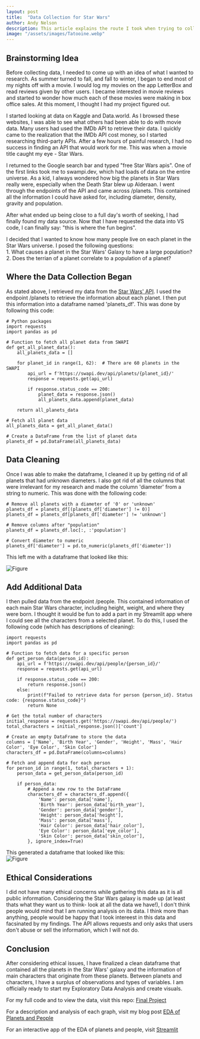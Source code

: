 ```yaml
---
layout: post
title:  "Data Collection for Star Wars"
author: Andy Nelson
description: This article explains the route I took when trying to collect useful data for my final project in STAT 386.
image: "/assets/images/Tatooine.webp"
---
```



## Brainstorming Idea 

Before collecting data, I needed to come up with an idea of what I wanted to research. As summer turned to fall, and fall to winter, I began to end most of my nights off with a movie. I would log my movies on the app LetterBox and read reviews given by other users. I became interested in movie reviews and started to wonder how much each of these movies were making in box office sales. At this moment, I thought I had my project figured out.

I started looking at data on Kaggle and Data.world. As I browsed these websites, I was able to see what others had been able to do with movie data. Many users had used the IMDb API to retrieve their data. I quickly came to the realization that the IMDb API cost money, so I started researching third-party APIs. After a few hours of painful research, I had no success in finding an API that would work for me. This was when a movie title caught my eye - Star Wars.

I returned to the Google search bar and typed "free Star Wars apis". One of the first links took me to swampi.dev, which had loads of data on the entire universe. As a kid, I always wondered how big the planets in Star Wars really were, especially when the Death Star blew up Alderaan. I went through the endpoints of the API and came across /planets. This contained all the information I could have asked for, including diameter, density, gravity and population.

After what ended up being close to a full day's worth of seeking, I had finally found my data source. Now that I have requested the data into VS code, I can finally say: "this is where the fun begins".

I decided that I wanted to know how many people live on each planet in the Star Wars universe. I posed the following questions: <br>
    1. What causes a planet in the Star Wars' Galaxy to have a large population? <br>
    2. Does the terrian of a planet correlate to a population of a planet?


## Where the Data Collection Began

As stated above, I retrieved my data from the [Star Wars' API](https://swapi.dev/). I used the endpoint /planets to retrieve the information about each planet. I then put this information into a dataframe named 'planets_df'. This was done by following this code:

```
# Python packages
import requests
import pandas as pd

# Function to fetch all planet data from SWAPI
def get_all_planet_data():
    all_planets_data = []

    for planet_id in range(1, 62):  # There are 60 planets in the SWAPI
        api_url = f'https://swapi.dev/api/planets/{planet_id}/'
        response = requests.get(api_url)

        if response.status_code == 200:
            planet_data = response.json()
            all_planets_data.append(planet_data)

    return all_planets_data

# Fetch all planet data
all_planets_data = get_all_planet_data()

# Create a DataFrame from the list of planet data
planets_df = pd.DataFrame(all_planets_data)
```

## Data Cleaning
Once I was able to make the dataframe, I cleaned it up by getting rid of all planets that had unknown diameters. I also got rid of all the columns that were irrelevant for my research and made the column 'diameter' from a string to numeric. This was done with the following code:

```
# Remove all planets with a diameter of '0' or 'unknown'
planets_df = planets_df[(planets_df['diameter'] != 0)]
planets_df = planets_df[planets_df['diameter'] != 'unknown']

# Remove columns after "population"
planets_df = planets_df.loc[:, :'population']

# Convert diameter to numeric
planets_df['diameter'] = pd.to_numeric(planets_df['diameter'])
```
This left me with a dataframe that looked like this:

![Figure](https://boi-andy.github.io/my-blog/assets/images/planet_df.png)


## Add Additional Data
I then pulled data from the endpoint /people. This contained information of each main Star Wars character, including height, weight, and where they were born. I thought it would be fun to add a part in my Streamlit app where I could see all the characters from a selected planet. To do this, I used the following code (which has descriptions of cleaning):

```
import requests
import pandas as pd

# Function to fetch data for a specific person
def get_person_data(person_id):
    api_url = f'https://swapi.dev/api/people/{person_id}/'
    response = requests.get(api_url)
    
    if response.status_code == 200:
        return response.json()
    else:
        print(f"Failed to retrieve data for person {person_id}. Status code: {response.status_code}")
        return None

# Get the total number of characters
initial_response = requests.get('https://swapi.dev/api/people/')
total_characters = initial_response.json()['count']

# Create an empty DataFrame to store the data
columns = ['Name', 'Birth Year', 'Gender', 'Height', 'Mass', 'Hair Color', 'Eye Color', 'Skin Color']
characters_df = pd.DataFrame(columns=columns)

# Fetch and append data for each person
for person_id in range(1, total_characters + 1):
    person_data = get_person_data(person_id)
    
    if person_data:
        # Append a new row to the DataFrame
        characters_df = characters_df.append({
            'Name': person_data['name'],
            'Birth Year': person_data['birth_year'],
            'Gender': person_data['gender'],
            'Height': person_data['height'],
            'Mass': person_data['mass'],
            'Hair Color': person_data['hair_color'],
            'Eye Color': person_data['eye_color'],
            'Skin Color': person_data['skin_color'],
        }, ignore_index=True)
```
This generated a dataframe that looked like this:<br>
![Figure](https://boi-andy.github.io/my-blog/assets/images/people_df.png)


## Ethical Considerations
I did not have many ethical concerns while gathering this data as it is all public information. Considering the Star Wars galaxy is made up (at least thats what they want us to think- look at all the data we have!), I don't think people would mind that I am running analysis on its data. I think more than anything, people would be happy that I took intereest in this data and facsinated by my findings. The API allows requests and only asks that users don't abuse or sell the information, which I will not do. 


## Conclusion 
After considering ethical issues, I have finalized a clean dataframe that contained all the planets in the Star Wars' galaxy and the information of main characters that originate from these planets. Between planets and characters, I have a surplus of observations and types of variables. I am officially ready to start my Exploratory Data Analysis and create visuals.

For my full code and to view the data, visit this repo: [Final Project](https://github.com/boi-andy/final_project)

For a description and analysis of each graph, visit my blog post [EDA of Planets and People](https://boi-andy.github.io/my-blog/2023/11/14/EDA.html)

For an interactive app of the EDA of planets and people, visit [Streamlit](https://boi-andy-final-project-streamlitstreamlit-app-pfbhxb.streamlit.app/)
